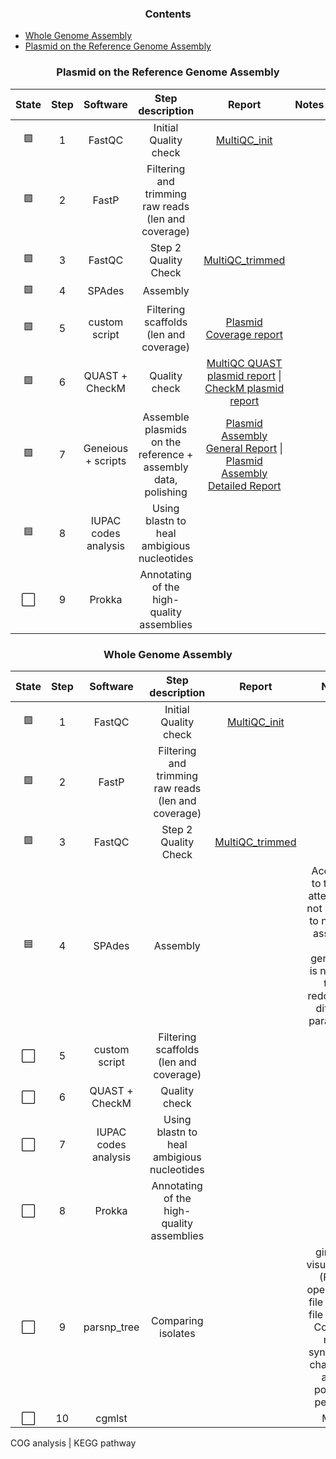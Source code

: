 <h3 align="center">Contents</h3>

- <a href="#Whole Genome Assembly">Whole Genome Assembly</a>
- <a href="#Plasmid on the Reference Genome Assembly">Plasmid on the Reference Genome Assembly</a>

<h3 align="center">Plasmid on the Reference Genome Assembly</h3>
  
|State|Step|Software|Step description| Report | Notes |
|:--:|:--:|:--:|:--:|:--:|:--:|
| 🟩 | 1 | FastQC | Initial Quality check | [MultiQC_init](https://edgeemer.github.io/B_burgdorferi_MuliQC_init/) |  |
| 🟩 | 2 | FastP | Filtering and trimming raw reads (len and coverage) |  |  |
| 🟩 | 3 | FastQC | Step 2 Quality Check | [MultiQC_trimmed](https://edgeemer.github.io/B_burgdorferi_MultiQC_trimmed/) |  |
| 🟩 | 4 | SPAdes | Assembly |  |  |
| 🟩 | 5 | custom script | Filtering scaffolds (len and coverage) | [Plasmid Coverage report](https://github.com/edgeemer/Borrelia_burgdorferi/blob/dbe2e43aecbf186ad0d9272a0bb710274e233043/Reports/Coverage_SPAdes_plasmid_report.md) |  |
| 🟩 | 6 | QUAST + CheckM | Quality check | [MultiQC QUAST plasmid report](https://edgeemer.github.io/B_burgdorferi_MultiQC_QUAST_plasmid/) \| [CheckM plasmid report](https://github.com/edgeemer/Borrelia_burgdorferi/blob/4b76ed1e7a865df019c402501f47282d3407ed6b/Reports/CheckM_plasmid_report.md) |  |
| 🟩 | 7 | Geneious + scripts | Assemble plasmids on the reference + assembly data, polishing | [Plasmid Assembly General Report](https://github.com/edgeemer/Borrelia_burgdorferi/blob/1ba135bfba33976b96557f1370a49b2518213ac9/Reports/custom_plasmid_assembly_report.md) \| [Plasmid Assembly Detailed Report](https://github.com/edgeemer/Borrelia_burgdorferi/blob/1ba135bfba33976b96557f1370a49b2518213ac9/Reports/filtration_report.md) | |
| 🟦 | 8 | IUPAC codes analysis | Using blastn to heal ambigious nucleotides |  |  |
| ⬜️ | 9 | Prokka | Annotating of the high-quality assemblies |  |  |

<h3 align="center">Whole Genome Assembly</h3>

|State|Step|Software|Step description| Report | Notes |
|:--:|:--:|:--:|:--:|:--:|:--:|
| 🟩 | 1 | FastQC | Initial Quality check | [MultiQC_init](https://edgeemer.github.io/B_burgdorferi_MuliQC_init/) |  |
| 🟩 | 2 | FastP | Filtering and trimming raw reads (len and coverage) |  |  |
| 🟩 | 3 | FastQC | Step 2 Quality Check | [MultiQC_trimmed](https://edgeemer.github.io/B_burgdorferi_MultiQC_trimmed/) |  |
| 🟦 | 4 | SPAdes | Assembly |  | According to the first attempt it is not possible to normally assemble core genome. It is neeeded to be redone with different parameters |
| ⬜️ | 5 | custom script | Filtering scaffolds (len and coverage) |  |  |
| ⬜️ | 6 | QUAST + CheckM | Quality check |  |  |
| ⬜️ | 7 | IUPAC codes analysis | Using blastn to heal ambigious nucleotides |  |  |
| ⬜️ | 8 | Prokka | Annotating of the high-quality assemblies |  |  |
| ⬜️ | 9 | parsnp_tree | Comparing isolates |  | gingr for visualization (File -> open -> tree file \| Export file as .vsf \| Compare non-synonymus changes to actual positions per gene |
| ⬜️ | 10 | cgmlst |  |  | MLST |

COG analysis | KEGG pathway
